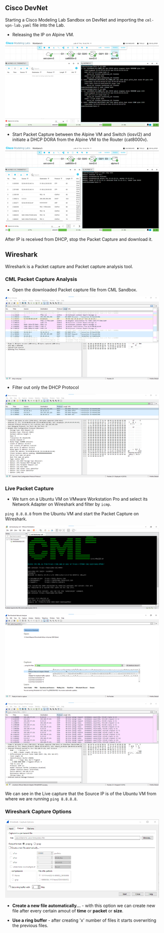 ## Cisco DevNet

Starting a Cisco Modeling Lab Sandbox on DevNet and importing the `cml-vpn-lab.yaml` file into the Lab.


- Releasing the IP on Alpine VM.

![IP Release](/assets/wire_vm.png)


- Start Packet Capture between the Alpine VM and Switch (iosvl2) and initiate a DHCP DORA from the Alpine VM to the Router (cat8000v).

![Packet Capture](/assets/wire_pak_cap.png)

After IP is received from DHCP, stop the Packet Capture and download it.


## Wireshark

Wireshark is a Packet capture and Packet capture analysis tool.


### CML Packet Capture Analysis

- Open the downloaded Packet capture file from CML Sandbox.

![Wireshark](/assets/wire_download.png)


- Filter out only the DHCP Protocol

![DHCP](/assets/wire_dhcp.png)


### Live Packet Capture

- We turn on a Ubuntu VM on VMware Workstation Pro and select its Network Adapter on Wireshark and filter by `icmp`.

`ping 8.8.8.8` from the Ubuntu VM and start the Packet Capture on Wireshark.

![Ubuntu VM](/assets/wire_ubuntu.png)

![Network Adapter and Filter](/assets/wire_net_filter.png)

![Live Packet Capture](/assets/wire_live.png)

We can see in the Live capture that the Source IP is of the Ubuntu VM from where we are running `ping 8.8.8.8`.


### Wireshark Capture Options

![Capture Options](/assets/wire_options.png)

- **Create a new file automatically...** - with this option we can create new file after every certain amout of **time** or **packet** or **size**.

- **Use a ring buffer** - after creating 'x' number of files it starts overwriting the previous files.
